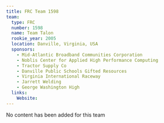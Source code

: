 ```yaml
---
title: FRC Team 1598
team:
  type: FRC
  number: 1598
  name: Team Talon
  rookie_year: 2005
  location: Danville, Virginia, USA
  sponsors:
    - Mid-Atlantic Broadband Communities Corporation
    - Noblis Center for Applied High Performance Computing
    - Tractor Supply Co
    - Danville Public Schools Gifted Resources
    - Virginia International Raceway
    - Jarrett Welding
    - George Washington High
  links:
    Website: 
---
```

No content has been added for this team